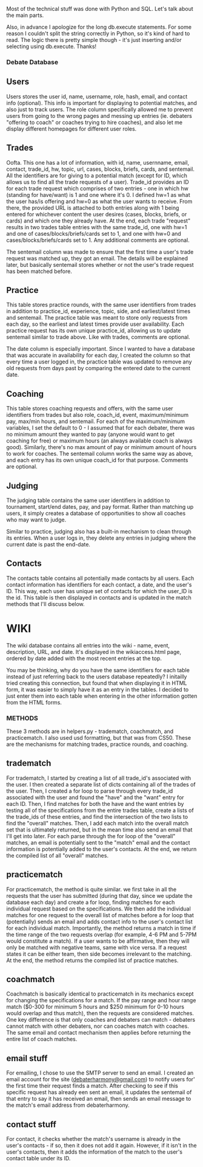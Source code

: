 Most of the technical stuff was done with Python and SQL. Let's talk about the main parts.

Also, in advance I apologize for the long db.execute statements. For some reason I couldn't split the string correctly in Python, so it's kind of hard
to read. The logic there is pretty simple though - it's just inserting and/or selecting using db.execute. Thanks!

### Debate Database

## Users
Users stores the user id, name, username, role, hash, email, and contact info (optional). This info is important for displaying to potential
matches, and also just to track users. The role column specifically allowed me to prevent users from going to the wrong pages and messing up entries
(ie. debaters "offering to coach" or coaches trying to hire coaches), and also let me display different homepages for different user roles.

## Trades
Oofta. This one has a lot of information, with id, name, usernname, email, contact, trade_id, hw, topic, url, cases, blocks, briefs, cards, and
sentemail. All the identifiers are for giving to a potential match (except for ID, which allows us to find all the trade requests of a user). Trade_id
provides an ID for each trade request which comprises of two entries - one in which hw (standing for have/want) is 1 and one where it's 0. I
defined hw=1 as what the user has/is offering and hw=0 as what the user wants to receive. From there, the provided URL is attached to both entries
along with 1 being entered for whichever content the user desires (cases, blocks, briefs, or cards) and which one they already have. At the end,
each trade "request" results in two trades table entries with the same trade_id, one with hw=1 and one of cases/blocks/briefs/cards set to 1, and one
with hw=0 and cases/blocks/briefs/cards set to 1. Any additional comments are optional.

The sentemail column was made to ensure that the first time a user's trade request was matched up, they got an email. The details will be explained
later, but basically sentemail stores whether or not the user's trade request has been matched before.

## Practice
This table stores practice rounds, with the same user identifiers from trades in addition to practice_id, experience, topic, side, and
earliest/latest times and sentemail. The practice table was meant to store only requests from each day, so the earliest and latest times provide
user availability. Each practice request has its own unique practice_id, allowing us to update sentemail similar to trade above. Like with trades,
comments are optional.

The date column is especially important. Since I wanted to have a database that was accurate in availability for each day, I created the column so
that every time a user logged in, the practice table was updated to remove any old requests from days past by comparing the entered date to the
current date.

## Coaching
This table stores coaching requests and offers, with the same user identifiers from trades but also role, coach_id, event, maximum/minimum
pay, max/min hours, and sentemail. For each of the maximum/minimum variables, I set the default to 0 - I assumed that for each debater, there was
no minimum amount they wanted to pay (anyone would want to get coaching for free) or maximum hours (an always available coach is always good). Similarly,
there's no max amount of pay or minimum amount of hours to work for coaches. The sentemail column works the same way as above, and each entry has its
own unique coach_id for that purpose. Comments are optional.

## Judging
The judging table contains the same user identifiers in addition to tournament, start/end dates, pay, and pay format. Rather than matching up users,
it simply creates a database of opportunities to show all coaches who may want to judge.

Similar to practice, judging also has a built-in mechanism to clean through its entries. When a user logs in, they delete any entries in judging where
the current date is past the end-date.

## Contacts
The contacts table contains all potentially made contacts by all users. Each contact information has identifiers for each contact, a date, and the
user's ID. This way, each user has unique set of contacts for which the user_ID is the id. This table is then displayed in contacts and is updated
in the match methods that I'll discuss below.

# WIKI
The wiki database contains all entries into the wiki - name, event, description, URL, and date. It's displayed in the wikiaccess.html page, ordered
by date added with the most recent entries at the top.

You may be thinking, why do you have the same identifiers for each table instead of just referring back to the users database repeatedly? I initailly
tried creating this connection, but found that when displaying it in HTML form, it was easier to simply have it as an entry in the tables. I decided
to just enter them into each table when entering in the other information gotten from the HTML forms.

### METHODS

These 3 methods are in helpers.py - tradematch, coachmatch, and practicematch. I also used usd formatting, but that was from CS50. These are the
mechanisms for matching trades, practice rounds, and coaching.

## tradematch
For tradematch, I started by creating a list of all trade_id's associated with the user. I then created a separate list of dicts containing all of
the trades of the user. Then, I created a for loop to parse through every trade_id associated with the user and found the "have" and the "want" entry
for each ID. Then, I find matches for both the have and the want entries by testing all of the specifications from the entire trades table,
create a lists of the trade_ids of these entries, and find the intersection of the two lists to find the "overall" matches.
Then, I add each match into the overall match set that is ultimately returned, but in the mean time also send an email that I'll get into later.
For each parse through the for loop of the "overall" matches, an email is potentially sent to the "match" email and the contact information
is potentially added to the user's contacts. At the end, we return the compiled list of all "overall" matches.

## practicematch
For practicematch, the method is quite similar. we first take in all the requests that the user has submitted (during that day, since we update
the database each day) and create a for loop, finding matches for each individual request based on the specifications. We then add the individual
matches for one request to the overall list of matches before a for loop that (potentially) sends an email and adds contact info to the user's contact
list for each individual match. Importantly, the method returns a match in time if the time range of the two requests overlap (for example, 4-6 PM and
5-7PM would constitute a match). If a user wants to be affirmative, then they will only be matched with negative teams, same with vice versa. If a
request states it can be either team, then side becomes irrelevant to the matching. At the end, the method returns the compiled list of practice matches.

## coachmatch
Coachmatch is basically identical to practicematch in its mechanics except for changing the specifications for a match. If the pay range and hour range
match ($0-300 for minimum 5 hours and $250 minimum for 0-10 hours would overlap and thus match), then the requests are considered matches. One key
difference is that only coaches and debaters can match - debaters cannot match with other debaters, nor can coaches match with coaches. The same
email and contact mechanism then applies before returning the entire list of coach matches.
## email stuff
For emailing, I chose to use the SMTP server to send an email. I created an email account for the site (debaterharmony@gmail.com) to notify users for'
the first time their request finds a match. After checking to see if this specific request has already een sent an email, it updates the sentemail
of that entry to say it has received an email, then sends an email message to the match's email address from debaterharmony.

## contact stuff
For contact, it checks whether the match's username is already in the user's contacts - if so, then it does not add it again. However, if it isn't
in the user's contacts, then it adds the information of the match to the user's contact table under its ID.